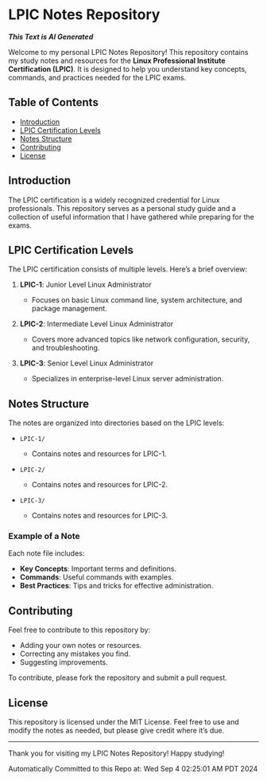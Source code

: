 # LPIC Notes Repository
***This Text is AI Generated***

Welcome to my personal LPIC Notes Repository! This repository contains my study notes and resources for the **Linux Professional Institute Certification (LPIC)**. It is designed to help you understand key concepts, commands, and practices needed for the LPIC exams.

## Table of Contents

- [Introduction](#introduction)
- [LPIC Certification Levels](#lpic-certification-levels)
- [Notes Structure](#notes-structure)
- [Contributing](#contributing)
- [License](#license)

## Introduction

The LPIC certification is a widely recognized credential for Linux professionals. This repository serves as a personal study guide and a collection of useful information that I have gathered while preparing for the exams. 

## LPIC Certification Levels

The LPIC certification consists of multiple levels. Here’s a brief overview:

1. **LPIC-1**: Junior Level Linux Administrator
   - Focuses on basic Linux command line, system architecture, and package management.
   
2. **LPIC-2**: Intermediate Level Linux Administrator
   - Covers more advanced topics like network configuration, security, and troubleshooting.
   
3. **LPIC-3**: Senior Level Linux Administrator
   - Specializes in enterprise-level Linux server administration.

## Notes Structure

The notes are organized into directories based on the LPIC levels:

- `LPIC-1/`
  - Contains notes and resources for LPIC-1.
  
- `LPIC-2/`
  - Contains notes and resources for LPIC-2.
  
- `LPIC-3/`
  - Contains notes and resources for LPIC-3.

### Example of a Note

Each note file includes:
- **Key Concepts**: Important terms and definitions.
- **Commands**: Useful commands with examples.
- **Best Practices**: Tips and tricks for effective administration.

## Contributing

Feel free to contribute to this repository by:
- Adding your own notes or resources.
- Correcting any mistakes you find.
- Suggesting improvements.

To contribute, please fork the repository and submit a pull request.

## License

This repository is licensed under the MIT License. Feel free to use and modify the notes as needed, but please give credit where it’s due.

---

Thank you for visiting my LPIC Notes Repository! Happy studying!


Automatically Committed to this Repo at: Wed Sep  4 02:25:01 AM PDT 2024
